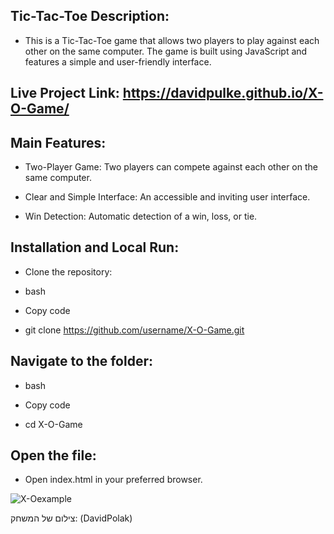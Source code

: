 ## Tic-Tac-Toe Description:  

- This is a Tic-Tac-Toe game that allows two players to play against each other on the same computer. The game is built using JavaScript and features a simple and user-friendly interface.

## Live Project Link: https://davidpulke.github.io/X-O-Game/

## Main Features:

- Two-Player Game: Two players can compete against each other on the same computer.

- Clear and Simple Interface: An accessible and inviting user interface.

- Win Detection: Automatic detection of a win, loss, or tie.

## Installation and Local Run:

- Clone the repository:

- bash

- Copy code

- git clone https://github.com/username/X-O-Game.git

## Navigate to the folder:

- bash

- Copy code

- cd X-O-Game

## Open the file:

- Open index.html in your preferred browser.



![X-Oexample](https://github.com/user-attachments/assets/eb51db00-eaaa-48e2-ba3d-6e52e11cd5ee)

  צילום של המשחק: (DavidPolak)
